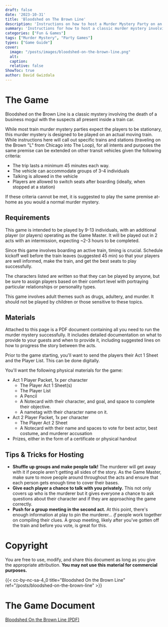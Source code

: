 ```yaml
---
draft: false
date: '2023-10-31'
title: 'Bloodshed on The Brown Line'
description: 'Instructions on how to host a Murder Mystery Party on an actual moving train'
summary: 'Instructions for how to host a classic murder mystery involving the death of a business mogul with the suspects all present inside an actual moving train car.'
categories: ["Fun & Games"]
tags: ["Murder Mystery", "Party Games"]
types: ["Game Guide"]
cover:
  image: "/posts/images/bloodshed-on-the-brown-line.png"
  alt:
  caption:
  relative: false
ShowToc: true
author: David Gwizdala
---
```


# The Game

Bloodshed on the Brown Line is a classic mystery involving the death of a business mogul with the suspects all present inside a train car.

While most train murder mystery parties expect the players to be stationary, this murder mystery is designed to be played on an actual moving train. While instructions here will call out specific trains and stations (traveling on the Brown "L" from Chicago into The Loop), for all intents and purposes the same premise can be extended on other transit vehicles given the following criteria:

- The trip lasts a minimum 45 minutes each way.
- The vehicle can accommodate groups of 3-4 individuals
- Talking is allowed in the vehicle
- Players are allowed to switch seats after boarding (ideally, when stopped at a station)

If these criteria cannot be met, it is suggested to play the same premise at-home as you would a normal murder mystery.

## Requirements

This game is intended to be played by 9-13 individuals, with an additional player (or players) operating as the Game Master. It will be played out in 2 acts with an intermission, expecting ~2-3 hours to be completed.

Since this game involves boarding an active train, timing is crucial. Schedule kickoff well before the train leaves (suggested 45 min) so that your players are well informed, make the train, and get the best seats to play successfully.

The characters listed are written so that they can be played by anyone, but be sure to assign players based on their comfort level with portraying particular relationships or personality types.

This game involves adult themes such as drugs, adultery, and murder. It should not be played by children or those sensitive to these topics.

## Materials

Attached to this page is a PDF document containing all you need to run the murder mystery successfully. It includes detailed documentation on what to provide to your guests and when to provide it, including suggested lines on how to progress the story between the acts.

Prior to the game starting, you'll want to send the players their Act 1 Sheet and the Player List. This can be done digitally.

You'll want the following physical materials for the game:

- Act 1 Player Packet, 1x per character
  - The Player Act 1 Sheet(s)
  - The Player List
  - A Pencil
  - A Notecard with their character, and goal, and space to complete their objective.
  - A nametag with their character name on it.
- Act 2 Player Packet, 1x per character
  - The Player Act 2 Sheet
  - A Notecard with their name and spaces to vote for best actor, best costume, and murderer accusation
- Prizes, either in the form of a certificate or physical handout

## Tips & Tricks for Hosting

- **Shuffle up groups and make people talk!** The murderer will get away with it if people aren't getting all sides of the story. As the Game Master, make sure to move people around throughout the acts and ensure that each person gets enough time to cover their bases.
- **Give each player a chance to talk with you privately.** This not only covers up who is the murderer but it gives everyone a chance to ask questions about their character and if they are approaching the game correctly.
- **Push for a group meeting in the second act.** At this point, there's enough information at play to pin the murderer... _if_ people work together on compiling their clues. A group meeting, likely after you've gotten off the train and before you vote, is great for this.

# Copyright

You are free to use, modify, and share this document as long as you give the appropriate attribution. **You may not use this material for commercial purposes.**

{{< cc-by-nc-sa-4_0 title="Bloodshed On the Brown Line" ref="/posts/bloodshed-on-the-brown-line" >}}

# The Game Document

[Bloodshed On the Brown Line (PDF)](/documents/Bloodshed_On_The_Brown_Line_2024DavidGwizdala.pdf)